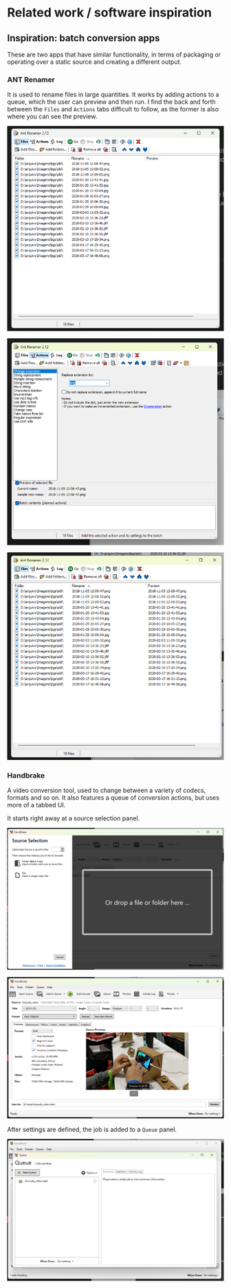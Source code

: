 # Related work / software inspiration

## Inspiration: batch conversion apps

These are two apps that have similar functionality, in terms of packaging or operating over a static source and creating a different output.

### ANT Renamer

It is used to rename files in large quantities. It works by adding actions to a queue, which the user can preview and then run. I find the back and forth between the `Files` and `Actions` tabs difficult to follow, as the former is also where you can see the preview.

![](media/20230922T093357-0400--renamer_screenshot.png)

![](media/20230922T093418-0400--renamer_screenshot.png)

![](media/20230922T093454-0400--renamer.png)

### Handbrake

A video conversion tool, used to change between a variety of codecs, formats and so on. It also features a queue of conversion actions, but uses more of a tabbed UI.

It starts right away at a source selection panel.

![](media/20230922T093631-0400--handbrake_1.png)

![](media/20230922T093736-0400--handbrake_2.png)

After settings are defined, the job is added to a `Queue` panel.

![](media/20230922T093814-0400--handbrake.png)

